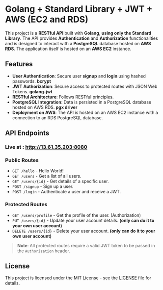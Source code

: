 # Golang + Standard Library + JWT + AWS (EC2 and RDS)

This project is a **RESTful API** built with **Golang**, **using only the Standard Library**. The API provides **Authentication** and **Authorization** functionalities and is designed to interact with a **PostgreSQL** database hosted on **AWS RDS**. The application itself is hosted on an **AWS EC2** instance.

## Features

- **User Authentication**: Secure user **signup** and **login** using hashed passwords. **bcrypt**
- **JWT Authorization**: Secure access to protected routes with JSON Web Tokens. **golang-jwt**
- **RESTful Architecture**: Follows RESTful principles.
- **PostgreSQL Integration**: Data is persisted in a PostgreSQL database hosted on AWS RDS. **pgx driver**
- **Deployment on AWS**: The API is hosted on an AWS EC2 instance with a connection to an RDS PostgreSQL database.


## API Endpoints

### Live at : http://13.61.35.203:8080

### Public Routes

- `GET /hello` - Hello World!
- `GET /users` - Get a list of all users.
- `GET /users/{id}` - Get details of a specific user.
- `POST /signup` - Sign up a user.
- `POST /login` - Authenticate a user and receive a JWT.

### Protected Routes

- `GET /users/profile` - Get the profile of the user. (Authorization)
- `PUT /users/{id}` - Update your user account details. **(only can do it to your own user account)**
- `DELETE /users/{id}` - Delete your user account. **(only can do it to your own user account)**

> **Note**: All protected routes require a valid JWT token to be passed in the `Authorization` header.
## License

This project is licensed under the MIT License - see the [LICENSE](LICENSE) file for details.
